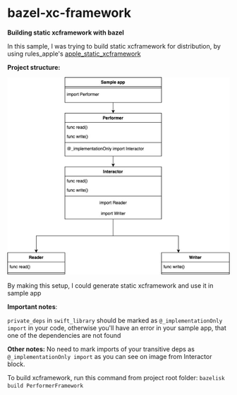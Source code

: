 # bazel-xc-framework
**Building static xcframework with bazel**

In this sample, I was trying to build static xcframework for distribution, by using rules_apple's [apple_static_xcframework](https://github.com/tymurmustafaiev/bazel-xc-framework.git)

**Project structure:**

![sample.jpg](Readme%2Fsample.jpg)

By making this setup, I could generate static xcframework and use it in sample app

**Important notes**:

`private_deps` in `swift_library` should be marked as `@_implementationOnly import` in your code,
otherwise you'll have an error in 
your sample app, that one of the dependencies are not found

**Other notes:**
No need to mark imports of your transitive deps as `@_implementationOnly import` as you can see on image
from Interactor block.

To build xcframework, run this command from project root folder:
`bazelisk build PerformerFramework`
